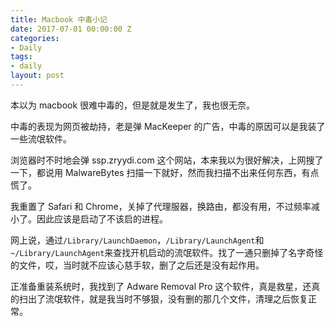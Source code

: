 ```yaml
---
title: Macbook 中毒小记
date: 2017-07-01 00:00:00 Z
categories:
- Daily
tags:
- daily
layout: post
---
```


本以为 macbook 很难中毒的，但是就是发生了，我也很无奈。

<!--more-->

中毒的表现为网页被劫持，老是弹 MacKeeper 的广告，中毒的原因可以是我装了一些流氓软件。

浏览器时不时地会弹 ssp.zryydi.com 这个网站，本来我以为很好解决，上网搜了一下，都说用 MalwareBytes 扫描一下就好，然而我扫描不出来任何东西，有点慌了。

我重置了 Safari 和 Chrome，关掉了代理服器，换路由，都没有用，不过频率减小了。因此应该是启动了不该启的进程。

网上说，通过`/Library/LaunchDaemon`，`/Library/LaunchAgent`和`~/Library/LaunchAgent`来查找开机启动的流氓软件。找了一通只删掉了名字奇怪的文件，哎，当时就不应该心慈手软，删了之后还是没有起作用。

正准备重装系统时，我找到了 Adware Removal Pro 这个软件，真是救星，还真的扫出了流氓软件，就是我当时不够狠，没有删的那几个文件，清理之后恢复正常。